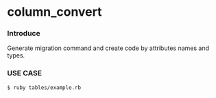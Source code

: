 # column_convert

### Introduce

Generate migration command and create code by attributes names and types.

### USE CASE
```
$ ruby tables/example.rb 
```